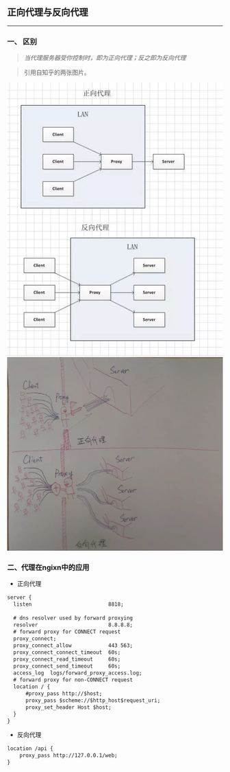 ## 正向代理与反向代理

---

### 一、 区别

> *当代理服务器受你控制时，即为正向代理；反之即为反向代理*

> 引用自知乎的两张图片。

![](./assets/img/proxy-1.webp)
![](./assets/img/proxy-2.webp)

### 二、代理在ngixn中的应用

- 正向代理

```nginx
server {
  listen                         8818;

  # dns resolver used by forward proxying
  resolver                       8.8.8.8;
  # forward proxy for CONNECT request
  proxy_connect;
  proxy_connect_allow            443 563;
  proxy_connect_connect_timeout  60s;
  proxy_connect_read_timeout     60s;
  proxy_connect_send_timeout     60s;
  access_log  logs/forward_proxy_access.log;
  # forward proxy for non-CONNECT request
  location / {
      #proxy_pass http://$host;
      proxy_pass $scheme://$http_host$request_uri;
      proxy_set_header Host $host;
  }
}
```

- 反向代理

```nginx
location /api {
    proxy_pass http://127.0.0.1/web;
}
```
